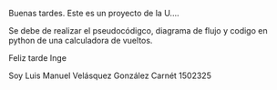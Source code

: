 Buenas tardes.
Este es un proyecto de la U....

Se debe de realizar el pseudocódigco, diagrama de flujo y codigo en python de una calculadora de vueltos.

Feliz tarde Inge

Soy Luis Manuel Velásquez González
Carnét 1502325
